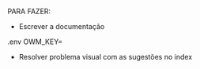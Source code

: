 

PARA FAZER:

- Escrever a documentação

.env
OWM_KEY=

- Resolver problema visual com as sugestões no index
